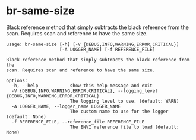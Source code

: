 # br-same-size

Black reference method that simply subtracts the black reference from the scan. Requires scan and reference to have the same size.

```
usage: br-same-size [-h] [-V {DEBUG,INFO,WARNING,ERROR,CRITICAL}]
                    [-A LOGGER_NAME] [-f REFERENCE_FILE]

Black reference method that simply subtracts the black reference from the
scan. Requires scan and reference to have the same size.

options:
  -h, --help            show this help message and exit
  -V {DEBUG,INFO,WARNING,ERROR,CRITICAL}, --logging_level {DEBUG,INFO,WARNING,ERROR,CRITICAL}
                        The logging level to use. (default: WARN)
  -A LOGGER_NAME, --logger_name LOGGER_NAME
                        The custom name to use for the logger (default: None)
  -f REFERENCE_FILE, --reference_file REFERENCE_FILE
                        The ENVI reference file to load (default: None)
```
